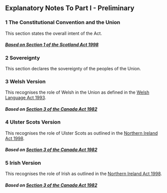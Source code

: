 ## Explanatory Notes To Part I - Preliminary

### 1 The Constitutional Convention and the Union

This section states the overall intent of the Act.

##### [Based on Section 1 of the Scotland Act 1998](https://www.legislation.gov.uk/ukpga/1998/46)

### 2 Sovereignty

This section declares the sovereignty of the peoples of the Union.

### 3 Welsh Version

This recognises the role of Welsh in the Union as defined in the [Welsh Language Act 1993](https://www.legislation.gov.uk/ukpga/1993/38/part/III/crossheading/welsh-in-legal-proceedings).

##### Based on [Section 3 of the Canada Act 1982](https://www.legislation.gov.uk/ukpga/1982/11)

### 4 Ulster Scots Version

This recognises the role of Ulster Scots as outlined in the [Northern Ireland Act 1998](https://www.legislation.gov.uk/ukpga/1998/47/contents).

##### Based on [Section 3 of the Canada Act 1982](https://www.legislation.gov.uk/ukpga/1982/11)

### 5 Irish Version

This recognises the role of Irish as outlined in the [Northern Ireland Act 1998](https://www.legislation.gov.uk/ukpga/1998/47/contents).

##### Based on [Section 3 of the Canada Act 1982](https://www.legislation.gov.uk/ukpga/1998/47/contents)

